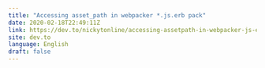 ```yaml
---
title: "Accessing asset_path in webpacker *.js.erb pack"
date: 2020-02-18T22:49:11Z
link: https://dev.to/nickytonline/accessing-assetpath-in-webpacker-js-erb-pack-18g3?utm_medium=RSS&utm_source=news.12bit.vn
site: dev.to
language: English
draft: false
---
```


